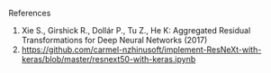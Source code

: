 References

1. Xie S., Girshick R., Dollár P., Tu Z., He K: Aggregated Residual Transformations for Deep Neural Networks (2017)
2. https://github.com/carmel-nzhinusoft/implement-ResNeXt-with-keras/blob/master/resnext50-with-keras.ipynb

